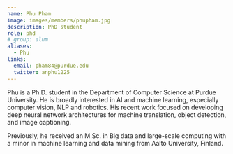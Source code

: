 ```yaml
---
name: Phu Pham
image: images/members/phupham.jpg
description: PhD student
role: phd
# group: alum
aliases:
  - Phu
links:
  email: pham84@purdue.edu
  twitter: anphu1225
---
```


Phu is a Ph.D. student in the Department of Computer Science at Purdue University. He is broadly interested in AI and machine learning, especially computer vision, NLP and robotics. His recent work focused on developing deep neural network architectures for machine translation, object detection, and image captioning.

Previously, he received an M.Sc. in Big data and large-scale computing with a minor in machine learning and data mining from Aalto University, Finland.